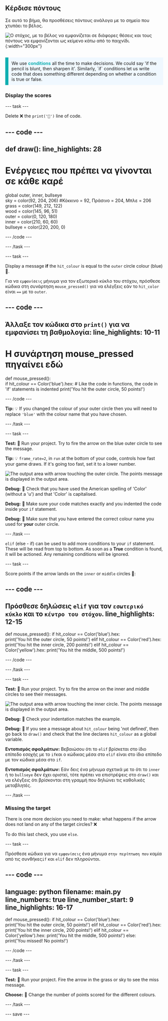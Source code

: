 ## Κέρδισε πόντους

<div style="display: flex; flex-wrap: wrap">
<div style="flex-basis: 200px; flex-grow: 1; margin-right: 15px;">
Σε αυτό το βήμα, θα προσθέσεις πόντους ανάλογα με το σημείο που χτυπάει το βέλος.
</div>
<div>

![Ο στόχος, με το βέλος να εμφανίζεται σε διάφορες θέσεις και τους πόντους να εμφανίζονται ως κείμενο κάτω από το παιχνίδι.](images/points-scored.gif){:width="300px"}

</div>
</div>

<p style="border-left: solid; border-width:10px; border-color: #0faeb0; background-color: aliceblue; padding: 10px;">
We use <span style="color: #0faeb0; font-weight: bold;"> conditions</span> all the time to make decisions. We could say 'if the pencil is blunt, then sharpen it'. Similarly, `if` conditions let us write code that does something different depending on whether a condition is true or false.
</p>

### Display the scores

--- task ---

Delete ❌ the `print('🎯')` line of code.

--- code ---
---
def draw():
line_highlights: 28
---
# Ενέργειες που πρέπει να γίνονται σε κάθε καρέ
global outer, inner, bullseye    
sky = color(92, 204, 206) #Κόκκινο = 92, Πράσινο = 204, Μπλε = 206    
grass = color(149, 212, 122)    
wood = color(145, 96, 51)    
outer = color(0, 120, 180)    
inner = color(210, 60, 60)   
bullseye = color(220, 200, 0)


--- /code ---

--- /task ---

--- task ---

Display a message **if** the `hit_colour` is equal to the `outer` circle colour (blue) 🎯.

Για να `εμφανίσεις` μήνυμα για τον εξωτερικό κύκλο του στόχου, πρόσθεσε κώδικα στη συνάρτηση `mouse_pressed()` για να ελέγξεις εάν το `hit_color` είναι `==` με το `outer`.

--- code ---
---
Άλλαξε τον κώδικα στο `print()` για να εμφανίσει τη βαθμολογία:
line_highlights: 10-11
---

# Η συνάρτηση mouse_pressed πηγαίνει εδώ
def mouse_pressed():     
if hit_colour == Color('blue').hex:  # Like the code in functions, the code in 'if' statements is indented print('You hit the outer circle, 50 points!')

--- /code ---

**Tip:** 💡 If you changed the colour of your outer circle then you will need to replace `'blue'` with the colour name that you have chosen.

--- /task ---

--- task ---

**Test:** 🔄 Run your project. Try to fire the arrow on the blue outer circle to see the message.

**Tip:** 💡 `frame_rate=2`, in `run` at the bottom of your code, controls how fast your game draws. If it's going too fast, set it to a lower number.

![The output area with arrow touching the outer circle. The points message is displayed in the output area.](images/blue-points.png)

**Debug:** 🐞 Check that you have used the American spelling of 'Color' (without a 'u') and that 'Color' is capitalised.

**Debug:** 🐞 Make sure your code matches exactly and you indented the code inside your `if` statement.

**Debug:** 🐞 Make sure that you have entered the correct colour name you used for **your** outer circle.

--- /task ---

`elif` (else - if) can be used to add more conditions to your `if` statement. These will be read from top to bottom. As soon as a **True** condition is found, it will be actioned. Any remaining conditions will be ignored.

--- task ---

Score points if the arrow lands on the `inner` or `middle` circles 🎯:

--- code ---
---
Πρόσθεσε δηλώσεις `elif` για τον `εσωτερικό κύκλο` και το `κέντρο του στόχου`.
line_highlights: 12-15
---

def mouse_pressed(): if hit_colour == Color('blue').hex:   
print('You hit the outer circle, 50 points!') elif hit_colour == Color('red').hex: print('You hit the inner circle, 200 points!') elif hit_colour == Color('yellow').hex: print('You hit the middle, 500 points!')

--- /code ---

--- /task ---

--- task ---

**Test:** 🔄 Run your project. Try to fire the arrow on the inner and middle circles to see their messages.

![The output area with arrow touching the inner circle. The points message is displayed in the output area.](images/yellow-points.png)

**Debug:** 🐞 Check your indentation matches the example.

**Debug:** 🐞 If you see a message about `hit_colour` being 'not defined', then go back to `draw()` and check that the line declares `hit_colour` as a global variable.

**Εντοπισμός σφαλμάτων:** Βεβαιώσου ότι το `elif` βρίσκεται στο ίδιο επίπεδο εσοχής με το `if`και ο κώδικας μέσα στο `elif` είναι στο ίδιο επίπεδο με τον κώδικα μέσα στο `if`.

**Εντοπισμός σφαλμάτων:** Εάν δεις ένα μήνυμα σχετικά με το ότι το `inner` ή το `bullseye` δεν έχει οριστεί, τότε πρέπει να επιστρέψεις στο `draw()` και να ελέγξεις ότι βρίσκονται στη γραμμή που δηλώνει τις καθολικές μεταβλητές.

--- /task ---

### Missing the target

There is one more decision you need to make: what happens if the arrow does not land on any of the target circles? ❌

To do this last check, you use `else`.

--- task ---

Πρόσθεσε κώδικα για να `εμφανίσεις` ένα μήνυμα `στην περίπτωση που` καμία από τις συνθήκες`if` και `elif` δεν πληρούνται.

--- code ---
---
language: python filename: main.py line_numbers: true line_number_start: 9
line_highlights: 16-17
---

def mouse_pressed(): if hit_colour == Color('blue').hex:   
print('You hit the outer circle, 50 points!') elif hit_colour == Color('red').hex: print('You hit the inner circle, 200 points!') elif hit_colour == Color('yellow').hex: print('You hit the middle, 500 points!') else:   
print('You missed! No points!')

--- /code ---

--- /task ---

--- task ---

**Test:** 🔄 Run your project. Fire the arrow in the grass or sky to see the miss message.

**Choose:** 💭 Change the number of points scored for the different colours.

--- /task ---

--- save ---
